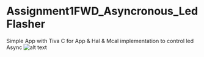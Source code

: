 # Assignment1FWD_Asyncronous_LedFlasher
Simple App with Tiva C for App &amp; Hal &amp; Mcal implementation to control led Async
![alt text](https://github.com/mmkhtar761/Assignment1FWD_Asyncronous_LedFlasher/blob/main/Concept_map.jpg?raw=true)